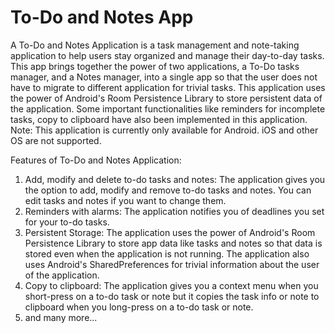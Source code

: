# To-Do and Notes App
A To-Do and Notes Application is a task management and note-taking application to help users stay organized and manage their day-to-day tasks. This app brings together the power of two applications, a To-Do tasks manager, and a Notes manager, into a single app so that the user does not have to migrate to different application for trivial tasks. This application uses the power of Android's Room Persistence Library to store persistent data of the application. Some important functionalities like reminders for incomplete tasks, copy to clipboard have also been implemented in this application.  
Note: This application is currently only available for Android. iOS and other OS are not supported.

Features of To-Do and Notes Application:  
1. Add, modify and delete to-do tasks and notes: The application gives you the option to add, modify and remove to-do tasks and notes. You can edit tasks and notes if you want to change them.
2. Reminders with alarms: The application notifies you of deadlines you set for your to-do tasks.
3. Persistent Storage: The application uses the power of Android's Room Persistence Library to store app data like tasks and notes so that data is stored even when the application is not running. The application also uses Android's SharedPreferences for trivial information about the user of the application.
4. Copy to clipboard: The application gives you a context menu when you short-press on a to-do task or note but it copies the task info or note to clipboard when you long-press on a to-do task or note.
5. and many more...
